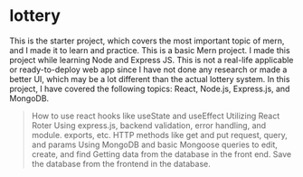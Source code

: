 # lottery
This is the starter project, which covers the most important topic of mern, and I made it to learn and practice.
This is a basic Mern project. I made this project while learning Node and Express JS. This is not a real-life applicable or ready-to-deploy web app since I have not done any research or made a better UI, which may be a lot different than the actual lottery system.
In this project, I have covered the following topics: React, Node.js, Express.js, and MongoDB.

> How to use react hooks like useState and useEffect
> Utilizing React Roter
> Using express.js, backend validation, error handling, and module. exports, etc.
> HTTP methods like get and put request, query, and params
> Using MongoDB and basic Mongoose queries to edit, create, and find
> Getting data from the database in the front end.
> Save the database from the frontend in the database.
